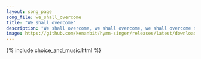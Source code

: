 ```yaml
---
layout: song_page
song_file: we_shall_overcome
title: "We shall overcome"
description: "We shall overcome, we shall overcome, we shall overcome someday! O deep in my heart I do believe we shall overcome, someday!  We'll walk hand in hand ... english secular 4part arrbykenan textbyother chords"
image: https://github.com/kenanbit/hymn-singer/releases/latest/download/we_shall_overcome-trad.png
---
```


{% include choice_and_music.html %}